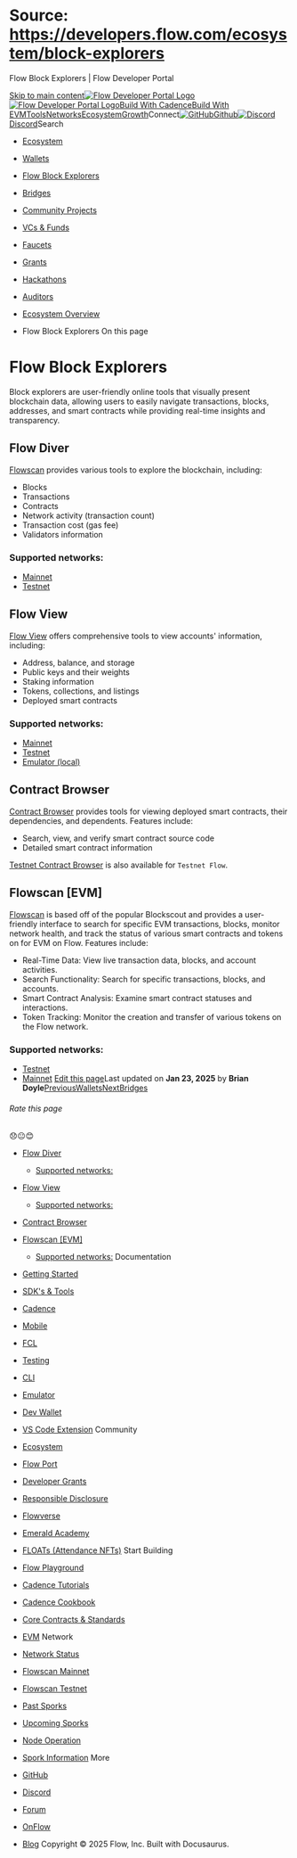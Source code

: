 # Source: https://developers.flow.com/ecosystem/block-explorers




Flow Block Explorers | Flow Developer Portal





[Skip to main content](#__docusaurus_skipToContent_fallback)[![Flow Developer Portal Logo](/img/flow-docs-logo-dark.png)![Flow Developer Portal Logo](/img/flow-docs-logo-light.png)](/)[Build With Cadence](/build/flow)[Build With EVM](/evm/about)[Tools](/tools/flow-cli)[Networks](/networks/flow-networks)[Ecosystem](/ecosystem)[Growth](/growth)Connect[![GitHub]()Github](https://github.com/onflow)[![Discord]()Discord](https://discord.gg/flow)Search

* [Ecosystem](/ecosystem)
* [Wallets](/ecosystem/wallets)
* [Flow Block Explorers](/ecosystem/block-explorers)
* [Bridges](/ecosystem/bridges)
* [Community Projects](/ecosystem/projects)
* [VCs & Funds](/ecosystem/vcs-and-funds)
* [Faucets](/ecosystem/faucets)
* [Grants](/ecosystem/grants)
* [Hackathons](/ecosystem/hackathons)
* [Auditors](/ecosystem/auditors)
* [Ecosystem Overview](/ecosystem/overview)


* Flow Block Explorers
On this page
# Flow Block Explorers

Block explorers are user-friendly online tools that visually present blockchain data, allowing users to easily navigate transactions, blocks, addresses, and smart contracts while providing real-time insights and transparency.

## Flow Diver[​](#flow-diver "Direct link to Flow Diver")

[Flowscan](https://flowscan.io/) provides various tools to explore the blockchain, including:

* Blocks
* Transactions
* Contracts
* Network activity (transaction count)
* Transaction cost (gas fee)
* Validators information

### Supported networks:[​](#supported-networks "Direct link to Supported networks:")

* [Mainnet](https://flowscan.io/)
* [Testnet](https://testnet.flowscan.io/)

## Flow View[​](#flow-view "Direct link to Flow View")

[Flow View](https://www.flowview.app/) offers comprehensive tools to view accounts' information, including:

* Address, balance, and storage
* Public keys and their weights
* Staking information
* Tokens, collections, and listings
* Deployed smart contracts

### Supported networks:[​](#supported-networks-1 "Direct link to Supported networks:")

* [Mainnet](https://www.flowview.app/)
* [Testnet](https://testnet.flowview.app/)
* [Emulator (local)](https://emulator.flowview.app/)

## Contract Browser[​](#contract-browser "Direct link to Contract Browser")

[Contract Browser](https://contractbrowser.com/) provides tools for viewing deployed smart contracts, their dependencies, and dependents. Features include:

* Search, view, and verify smart contract source code
* Detailed smart contract information

[Testnet Contract Browser](https://testnet.contractbrowser.com/) is also available for `Testnet Flow`.

## Flowscan [EVM][​](#flowscan-evm "Direct link to Flowscan [EVM]")

[Flowscan](https://evm-testnet.flowscan.io/) is based off of the popular Blockscout and provides a user-friendly interface to search for specific EVM transactions, blocks, monitor network health, and track the status of various smart contracts and tokens on for EVM on Flow. Features include:

* Real-Time Data: View live transaction data, blocks, and account activities.
* Search Functionality: Search for specific transactions, blocks, and accounts.
* Smart Contract Analysis: Examine smart contract statuses and interactions.
* Token Tracking: Monitor the creation and transfer of various tokens on the Flow network.

### Supported networks:[​](#supported-networks-2 "Direct link to Supported networks:")

* [Testnet](https://evm-testnet.flowscan.io/)
* [Mainnet](https://evm.flowscan.io/)
[Edit this page](https://github.com/onflow/docs/tree/main/docs/ecosystem/block-explorers.md)Last updated on **Jan 23, 2025** by **Brian Doyle**[PreviousWallets](/ecosystem/wallets)[NextBridges](/ecosystem/bridges)
###### Rate this page

😞😐😊

* [Flow Diver](#flow-diver)
  + [Supported networks:](#supported-networks)
* [Flow View](#flow-view)
  + [Supported networks:](#supported-networks-1)
* [Contract Browser](#contract-browser)
* [Flowscan [EVM]](#flowscan-evm)
  + [Supported networks:](#supported-networks-2)
Documentation

* [Getting Started](/build/getting-started/contract-interaction)
* [SDK's & Tools](/tools)
* [Cadence](https://cadence-lang.org/docs/)
* [Mobile](/build/guides/mobile/overview)
* [FCL](/tools/clients/fcl-js)
* [Testing](/build/smart-contracts/testing)
* [CLI](/tools/flow-cli)
* [Emulator](/tools/emulator)
* [Dev Wallet](https://github.com/onflow/fcl-dev-wallet)
* [VS Code Extension](/tools/vscode-extension)
Community

* [Ecosystem](/ecosystem)
* [Flow Port](https://port.onflow.org/)
* [Developer Grants](https://github.com/onflow/developer-grants)
* [Responsible Disclosure](https://flow.com/flow-responsible-disclosure)
* [Flowverse](https://www.flowverse.co/)
* [Emerald Academy](https://academy.ecdao.org/)
* [FLOATs (Attendance NFTs)](https://floats.city/)
Start Building

* [Flow Playground](https://play.flow.com/)
* [Cadence Tutorials](https://cadence-lang.org/docs/tutorial/first-steps)
* [Cadence Cookbook](https://open-cadence.onflow.org)
* [Core Contracts & Standards](/build/core-contracts)
* [EVM](/evm/about)
Network

* [Network Status](https://status.onflow.org/)
* [Flowscan Mainnet](https://flowdscan.io/)
* [Flowscan Testnet](https://testnet.flowscan.io/)
* [Past Sporks](/networks/node-ops/node-operation/past-sporks)
* [Upcoming Sporks](/networks/node-ops/node-operation/upcoming-sporks)
* [Node Operation](/networks/node-ops)
* [Spork Information](/networks/node-ops/node-operation/spork)
More

* [GitHub](https://github.com/onflow)
* [Discord](https://discord.gg/flow)
* [Forum](https://forum.onflow.org/)
* [OnFlow](https://onflow.org/)
* [Blog](https://flow.com/blog)
Copyright © 2025 Flow, Inc. Built with Docusaurus.

